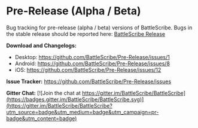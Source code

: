 # Pre-Release (Alpha / Beta)

Bug tracking for pre-release (alpha / beta) versions of BattleScribe. Bugs in the stable release should be reported here: [BattleScribe Release](https://github.com/BattleScribe/Release)

**Download and Changelogs:**
* Desktop: https://github.com/BattleScribe/Pre-Release/issues/1
* Android: https://github.com/BattleScribe/Pre-Release/issues/8
* iOS: https://github.com/BattleScribe/Pre-Release/issues/12

**Issue Tracker:** https://github.com/BattleScribe/Pre-Release/issues

**Gitter Chat:** [![Join the chat at https://gitter.im/BattleScribe/BattleScribe](https://badges.gitter.im/BattleScribe/BattleScribe.svg)](https://gitter.im/BattleScribe/BattleScribe?utm_source=badge&utm_medium=badge&utm_campaign=pr-badge&utm_content=badge)

